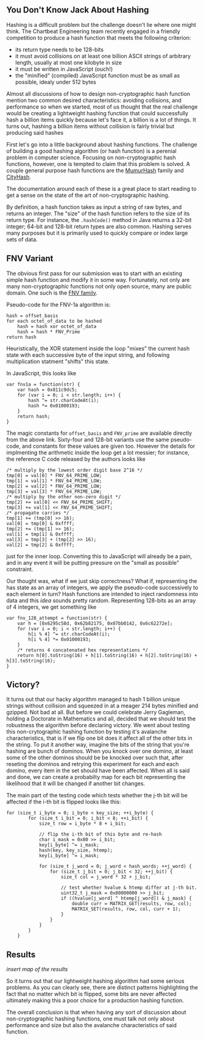 
## You Don't Know Jack About Hashing

Hashing is a difficult problem but the challenge doesn't lie where one might think. The Chartbeat Engineering team recently engaged in a friendly competition to produce a hash function that meets the following criterion:

- its return type needs to be 128-bits
- it must avoid collisions on at least one billion ASCII strings of arbitrary length, usually at most one kilobyte in size
- it must be written in JavaScript (ouch!)
- the "minified" (compiled) JavaScript function must be as small as
  possible, idealy under 512 bytes

Almost all discussions of how to design non-cryptographic hash function 
mention two common desired characteristics: avoiding collisions, and 
performance so when we started, most of us thought that the real challenge would be 
creating a lightweight hashing function that could successfully hash 
a billion items quickly because let's face it, a billion is a lot of things. 
It turns out, hashing a billion items without collision is fairly 
trivial but producing said hashes 

First let's go into a little background about hashing functions. 
The challenge of building a good hashing algorithm (or hash function) is
a perenial problem in computer science. Focusing on non-cryptographic
hash functions, however, one is tempted to claim that this problem is solved.
A couple general purpose hash functions are the
[MumurHash](https://code.google.com/p/smhasher/) family and
[CityHash](https://code.google.com/p/cityhash/).

The documentation around each of these is a great place to start reading
to get a sense on the state of the art of non-cryptographic hashing.

By definition, a hash function takes as input
a string of raw bytes, and returns an integer. The "size" of the hash function
refers to the size of its return type. For instance, the `.hashCode()` method
in Java returns a 32-bit integer; 64-bit and 128-bit return types are also
common. Hashing serves many purposes but it is primarily used to quickly
compare or index large sets of data.


## FNV Variant

The obvious first pass for our submission was to start with an existing simple
hash function and modify it in some way. Fortunately, not only are many
non-cryptographic functions not only open source, many are public domain.
One such is the [FNV family](http://www.isthe.com/chongo/tech/comp/fnv/).

Pseudo-code for the FNV-1a algorithm is:

    hash = offset_basis
    for each octet_of_data to be hashed
        hash = hash xor octet_of_data
        hash = hash * FNV_Prime
    return hash

Heuristically, the XOR statement inside the loop "mixes" the current hash state
with each successive byte of the input string, and following multiplication
statment "shifts" this state.

In JavaScript, this looks like

    var fnv1a = function(str) {
        var hash = 0x811c9dc5;
        for (var i = 0; i < str.length; i++) {
            hash ^= str.charCodeAt(i);
            hash *= 0x01000193;
        }
        return hash;
    }

The magic constants for `offset_basis` and `FNV_prime` are available directly
from the above link. Sixty-four and 128-bit variants use the same pseudo-code,
and constants for these values are given too. However the details for
implmenting the arithmetic inside the loop get a lot messier; for instance,
the reference C code released by the authors looks like

    /* multiply by the lowest order digit base 2^16 */
    tmp[0] = val[0] * FNV_64_PRIME_LOW;
    tmp[1] = val[1] * FNV_64_PRIME_LOW;
    tmp[2] = val[2] * FNV_64_PRIME_LOW;
    tmp[3] = val[3] * FNV_64_PRIME_LOW;
    /* multiply by the other non-zero digit */
    tmp[2] += val[0] << FNV_64_PRIME_SHIFT;
    tmp[3] += val[1] << FNV_64_PRIME_SHIFT;
    /* propagate carries */
    tmp[1] += (tmp[0] >> 16);
    val[0] = tmp[0] & 0xffff;
    tmp[2] += (tmp[1] >> 16);
    val[1] = tmp[1] & 0xffff;
    val[3] = tmp[3] + (tmp[2] >> 16);
    val[2] = tmp[2] & 0xffff;

just for the inner loop. Converting this to JavaScript will already be a
pain, and in any event it will be putting pressure on the "small as possible"
constraint.

Our thought was, what if we just skip correctness? What if, representing the
has state as an array of integers, we apply the pseudo-code successively to
each element in turn? Hash functions are intended to inject randomness into
data and this _idea_ sounds pretty random. Representing 128-bits as an array
of 4 integers, we get something like

    var fnv_128_attempt = function(str) {
        var h = [0x6295c58d, 0x62b82175, 0x07bb0142, 0x6c62272e];
        for (var i = 0; i < str.length; i++) {
            h[i % 4] ^= str.charCodeAt(i);
            h[i % 4] *= 0x01000193;
        }
        /* returns 4 concatenated hex representations */
        return h[0].toString(16) + h[1].toString(16) + h[2].toString(16) + h[3].toString(16);
    }

## Victory?
It turns out that our hacky algorithm managed to hash 1 billion unique strings 
without collision and squeezed in at a meager 214 bytes minified and gzipped.
Not bad at all. But before we could celebrate Jerry Gagleman, holding a Doctorate
in Mathematics and all, decided that we should test the robustness the algorithm before
declaring victory. We went about testing this non-crytographic hashing function
by testing it's avalanche characteristics, that is if we flip one bit does it affect
all of the other bits in the string. To put it another way, imagine the bits of the string
that you're hashing are bunch of dominos. When you knock over one domino, at least some
of the other dominos should be be knocked over such that, after reseting the dominos
and retrying this experiment for each and each domino, every item in the set should 
have been affected. When all is said and done, we can create a probabilty map for each
bit representing the likelihood that it will be changed if another bit changes.

The main part of the testing code which tests whether the j-th bit will be affected
if the i-th bit is flipped looks like this:

    for (size_t i_byte = 0; i_byte < key_size; ++i_byte) {
            for (size_t i_bit = 0; i_bit < 8; ++i_bit) {
                size_t row = i_byte * 8 + i_bit;

                // flip the i-th bit of this byte and re-hash
                char i_mask = 0x80 >> i_bit;
                key[i_byte] ^= i_mask;
                hash(key, key_size, htemp);
                key[i_byte] ^= i_mask;

                for (size_t j_word = 0; j_word < hash_words; ++j_word) {
                    for (size_t j_bit = 0; j_bit < 32; ++j_bit) {
                        size_t col = j_word * 32 + j_bit;

                        // test whether hvalue & htemp differ at j-th bit.
                        uint32_t j_mask = 0x80000000 >> j_bit;
                        if ((hvalue[j_word] ^ htemp[j_word]) & j_mask) {
                            double curr = MATRIX_GET(results, row, col);
                            MATRIX_SET(results, row, col, curr + 1);
                        }
                    }
                }
            }
        }
        
## Results 

_insert map of the results_

So it turns out that our lightweight hashing algorithm had some serious problems.
As you can clearly see, there are distinct patterns highlighting the fact that no matter
which bit is flipped, some bits are never affected ultimately making this a poor choice
for a production hashing function.

The overall conclusion is that when having any sort of discussion about non-cryptographic
hashing functions, one must talk not only about performance and size but also the avalanche
characteristics of said function. 
